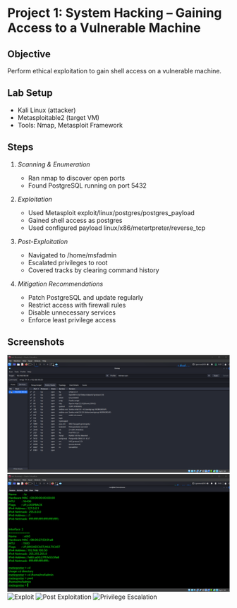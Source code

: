 # Project 1: System Hacking – Gaining Access to a Vulnerable Machine

## Objective
Perform ethical exploitation to gain shell access on a vulnerable machine.

## Lab Setup
- Kali Linux (attacker)
- Metasploitable2 (target VM)
- Tools: Nmap, Metasploit Framework

## Steps
1. *Scanning & Enumeration*
   - Ran nmap to discover open ports
   - Found PostgreSQL running on port 5432

2. *Exploitation*
   - Used Metasploit exploit/linux/postgres/postgres_payload
   - Gained shell access as postgres
   - Used configured payload linux/x86/metertpreter/reverse_tcp
 
3. *Post-Exploitation*
   - Navigated to /home/msfadmin
   - Escalated privileges to root
   - Covered tracks by clearing command history

4. *Mitigation Recommendations*
   - Patch PostgreSQL and update regularly
   - Restrict access with firewall rules
   - Disable unnecessary services
   - Enforce least privilege access

## Screenshots
![Port Scan](screenshots/scan_report.png)
![Shell](screenshots/shell.png)
![Exploit](exploit.png)
![Post Exploitation](post_exploitation.png)
![Privilege Escalation](priviledge_escalation.png)

